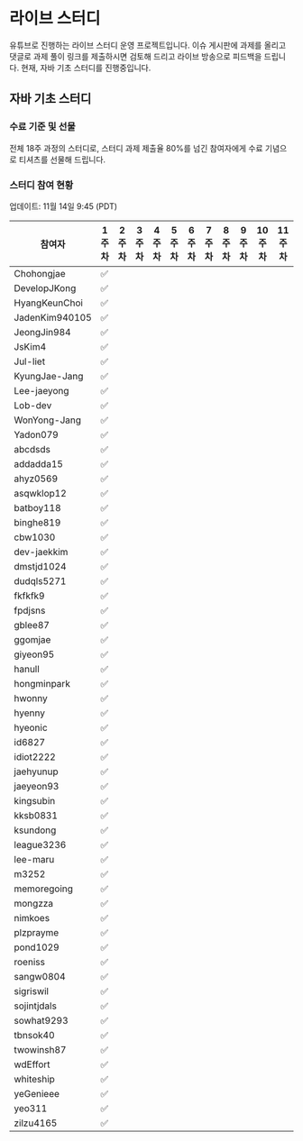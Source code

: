 # 라이브 스터디

유튜브로 진행하는 라이브 스터디 운영 프로젝트입니다.
이슈 게시판에 과제를 올리고 댓글로 과제 풀이 링크를 제출하시면 검토해 드리고 라이브 방송으로 피드백을 드립니다.
현재, 자바 기초 스터디를 진행중입니다.

## 자바 기초 스터디

### 수료 기준 및 선물

전체 18주 과정의 스터디로, 스터디 과제 제출율 80%를 넘긴 참여자에게 수료 기념으로 티셔츠를 선물해 드립니다.

### 스터디 참여 현황

업데이트: 11월 14일 9:45 (PDT)

| 참여자 | 1주차 | 2주차 | 3주차 | 4주차 | 5주차 | 6주차 | 7주차 | 8주차 | 9주차 | 10주차 | 11주차 | 12주차 | 13주차 | 14주차 | 15주차 | 16주차 | 17주차 | 18주차 | 참석율 |
| --- | --- | --- | --- | --- | --- | --- | --- | --- | --- | --- | --- | --- | --- | --- | --- | --- | --- | --- | --- |
| Chohongjae | :white_check_mark: | | | | | | | | | | | | | | | | 5.56% |
| DevelopJKong | :white_check_mark: | | | | | | | | | | | | | | | | 5.56% |
| HyangKeunChoi | :white_check_mark: | | | | | | | | | | | | | | | | 5.56% |
| JadenKim940105 | :white_check_mark: | | | | | | | | | | | | | | | | 5.56% |
| JeongJin984 | :white_check_mark: | | | | | | | | | | | | | | | | 5.56% |
| JsKim4 | :white_check_mark: | | | | | | | | | | | | | | | | 5.56% |
| Jul-liet | :white_check_mark: | | | | | | | | | | | | | | | | 5.56% |
| KyungJae-Jang | :white_check_mark: | | | | | | | | | | | | | | | | 5.56% |
| Lee-jaeyong | :white_check_mark: | | | | | | | | | | | | | | | | 5.56% |
| Lob-dev | :white_check_mark: | | | | | | | | | | | | | | | | 5.56% |
| WonYong-Jang | :white_check_mark: | | | | | | | | | | | | | | | | 5.56% |
| Yadon079 | :white_check_mark: | | | | | | | | | | | | | | | | 5.56% |
| abcdsds | :white_check_mark: | | | | | | | | | | | | | | | | 5.56% |
| addadda15 | :white_check_mark: | | | | | | | | | | | | | | | | 5.56% |
| ahyz0569 | :white_check_mark: | | | | | | | | | | | | | | | | 5.56% |
| asqwklop12 | :white_check_mark: | | | | | | | | | | | | | | | | 5.56% |
| batboy118 | :white_check_mark: | | | | | | | | | | | | | | | | 5.56% |
| binghe819 | :white_check_mark: | | | | | | | | | | | | | | | | 5.56% |
| cbw1030 | :white_check_mark: | | | | | | | | | | | | | | | | 5.56% |
| dev-jaekkim | :white_check_mark: | | | | | | | | | | | | | | | | 5.56% |
| dmstjd1024 | :white_check_mark: | | | | | | | | | | | | | | | | 5.56% |
| dudqls5271 | :white_check_mark: | | | | | | | | | | | | | | | | 5.56% |
| fkfkfk9 | :white_check_mark: | | | | | | | | | | | | | | | | 5.56% |
| fpdjsns | :white_check_mark: | | | | | | | | | | | | | | | | 5.56% |
| gblee87 | :white_check_mark: | | | | | | | | | | | | | | | | 5.56% |
| ggomjae | :white_check_mark: | | | | | | | | | | | | | | | | 5.56% |
| giyeon95 | :white_check_mark: | | | | | | | | | | | | | | | | 5.56% |
| hanull | :white_check_mark: | | | | | | | | | | | | | | | | 5.56% |
| hongminpark | :white_check_mark: | | | | | | | | | | | | | | | | 5.56% |
| hwonny | :white_check_mark: | | | | | | | | | | | | | | | | 5.56% |
| hyenny | :white_check_mark: | | | | | | | | | | | | | | | | 5.56% |
| hyeonic | :white_check_mark: | | | | | | | | | | | | | | | | 5.56% |
| id6827 | :white_check_mark: | | | | | | | | | | | | | | | | 5.56% |
| idiot2222 | :white_check_mark: | | | | | | | | | | | | | | | | 5.56% |
| jaehyunup | :white_check_mark: | | | | | | | | | | | | | | | | 5.56% |
| jaeyeon93 | :white_check_mark: | | | | | | | | | | | | | | | | 5.56% |
| kingsubin | :white_check_mark: | | | | | | | | | | | | | | | | 5.56% |
| kksb0831 | :white_check_mark: | | | | | | | | | | | | | | | | 5.56% |
| ksundong | :white_check_mark: | | | | | | | | | | | | | | | | 5.56% |
| league3236 | :white_check_mark: | | | | | | | | | | | | | | | | 5.56% |
| lee-maru | :white_check_mark: | | | | | | | | | | | | | | | | 5.56% |
| m3252 | :white_check_mark: | | | | | | | | | | | | | | | | 5.56% |
| memoregoing | :white_check_mark: | | | | | | | | | | | | | | | | 5.56% |
| mongzza | :white_check_mark: | | | | | | | | | | | | | | | | 5.56% |
| nimkoes | :white_check_mark: | | | | | | | | | | | | | | | | 5.56% |
| plzprayme | :white_check_mark: | | | | | | | | | | | | | | | | 5.56% |
| pond1029 | :white_check_mark: | | | | | | | | | | | | | | | | 5.56% |
| roeniss | :white_check_mark: | | | | | | | | | | | | | | | | 5.56% |
| sangw0804 | :white_check_mark: | | | | | | | | | | | | | | | | 5.56% |
| sigriswil | :white_check_mark: | | | | | | | | | | | | | | | | 5.56% |
| sojintjdals | :white_check_mark: | | | | | | | | | | | | | | | | 5.56% |
| sowhat9293 | :white_check_mark: | | | | | | | | | | | | | | | | 5.56% |
| tbnsok40 | :white_check_mark: | | | | | | | | | | | | | | | | 5.56% |
| twowinsh87 | :white_check_mark: | | | | | | | | | | | | | | | | 5.56% |
| wdEffort | :white_check_mark: | | | | | | | | | | | | | | | | 5.56% |
| whiteship | :white_check_mark: | | | | | | | | | | | | | | | | 5.56% |
| yeGenieee | :white_check_mark: | | | | | | | | | | | | | | | | 5.56% |
| yeo311 | :white_check_mark: | | | | | | | | | | | | | | | | 5.56% |
| zilzu4165 | :white_check_mark: | | | | | | | | | | | | | | | | 5.56% |


